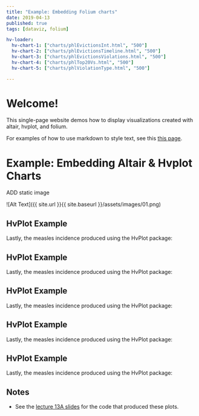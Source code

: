 ```yaml
---
title: "Example: Embedding Folium charts"
date: 2019-04-13
published: true
tags: [dataviz, folium]

hv-loader:
  hv-chart-1: ["charts/phlEvictionsInt.html", "500"]
  hv-chart-2: ["charts/phlEvictionsTimeline.html", "500"]
  hv-chart-3: ["charts/phlEvictionsViolations.html", "500"]
  hv-chart-4: ["charts/phlTop20Vs.html", "500"]
  hv-chart-5: ["charts/phlViolationType.html", "500"]

---
```



# Welcome!

This single-page website demos how to display visualizations created with altair, hvplot, and folium.

For examples of how to use markdown to style text, see this [this page](./another-page.html).

# Example: Embedding Altair & Hvplot Charts

ADD static image

![Alt Text]({{ site.url }}{{ site.baseurl }}/assets/images/01.png)


## HvPlot Example

Lastly, the measles incidence produced using the HvPlot package:

<div id="hv-chart-1"></div>


## HvPlot Example

Lastly, the measles incidence produced using the HvPlot package:

<div id="hv-chart-2"></div>


## HvPlot Example

Lastly, the measles incidence produced using the HvPlot package:

<div id="hv-chart-3"></div>


## HvPlot Example

Lastly, the measles incidence produced using the HvPlot package:

<div id="hv-chart-4"></div>


## HvPlot Example

Lastly, the measles incidence produced using the HvPlot package:

<div id="hv-chart-5"></div>


## Notes

- See the [lecture 13A slides](https://musa-550-fall-2021.github.io/slideslecture-13A.html) for the code that produced these plots.
